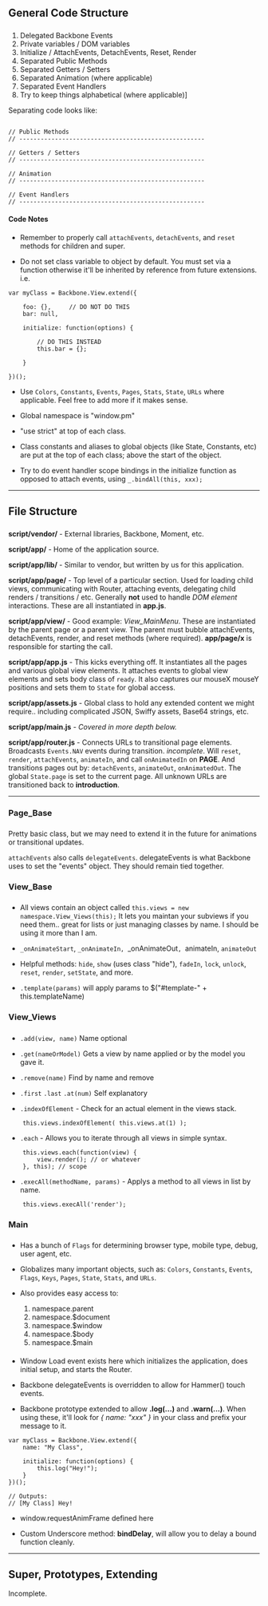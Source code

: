 
## General Code Structure
#####
1. Delegated Backbone Events
2. Private variables / DOM variables
3. Initialize / AttachEvents, DetachEvents, Reset, Render
4. Separated Public Methods
5. Separated Getters / Setters
6. Separated Animation (where applicable)
7. Separated Event Handlers
8. Try to keep things alphabetical (where applicable)]

Separating code looks like:
```

// Public Methods
// ----------------------------------------------------

// Getters / Setters
// ----------------------------------------------------

// Animation
// ----------------------------------------------------

// Event Handlers
// ----------------------------------------------------

```

#### Code Notes
####

* Remember to properly call `attachEvents`, `detachEvents`, and `reset` methods for children and super.

* Do not set class variable to object by default. You must set via a function otherwise it'll be inherited by reference from future extensions. i.e.

```
var myClass = Backbone.View.extend({

    foo: {},     // DO NOT DO THIS
    bar: null,

    initialize: function(options) {

        // DO THIS INSTEAD
        this.bar = {};

    }

})();
```

* Use `Colors`, `Constants`, `Events`, `Pages`, `Stats`, `State`, `URLs` where applicable. Feel free to add more if it makes sense.

* Global namespace is "window.pm"

* "use strict" at top of each class.

* Class constants and aliases to global objects (like State, Constants, etc) are put at the top of each class; above the start of the object.

* Try to do event handler scope bindings in the initialize function as opposed to attach events, using `_.bindAll(this, xxx);`

---
## File Structure
#####
**script/vendor/** - External libraries, Backbone, Moment, etc.

**script/app/** - Home of the application source.

**script/app/lib/** - Similar to vendor, but written by us for this application.

**script/app/page/** - Top level of a particular section. Used for loading child views, communicating with Router, attaching events, delegating child renders / transitions / etc. Generally **not** used to handle *DOM element* interactions. These are all instantiated in **app.js**.

**script/app/view/** - Good example: *View_MainMenu*. These are instantiated by the parent page or a parent view. The parent must bubble attachEvents, detachEvents, render, and reset methods (where required). **app/page/x** is responsible for starting the call.

**script/app/app.js** - This kicks everything off. It instantiates all the pages and various global view elements. It attaches events to global view elements and sets body class of `ready`. It also captures our mouseX mouseY positions and sets them to `State` for global access.

**script/app/assets.js** - Global class to hold any extended content we might require.. including complicated JSON, Swiffy assets, Base64 strings, etc.

**script/app/main.js** - *Covered in more depth below.*

**script/app/router.js** - Connects URLs to transitional page elements. Broadcasts `Events.NAV` events during transition. *incomplete*. Will `reset`, `render`, `attachEvents`, `animateIn`, and call `onAnimatedIn` on **PAGE**. And transitions pages out by: `detachEvents`, `animateOut`, `onAnimatedOut`. The global `State.page` is set to the current page. All unknown URLs are transitioned back to **introduction**.

---

### Page_Base
#####
Pretty basic class, but we may need to extend it in the future for animations or transitional updates.

`attachEvents` also calls `delegateEvents`. delegateEvents is what Backbone uses to set the "events" object. They should remain tied together.

### View_Base
#####

* All views contain an object called `this.views = new namespace.View_Views(this);` It lets you maintan your subviews if you need them.. great for lists or just managing classes by name. I should be using it more than I am.

* `_onAnimateStart`, `_onAnimateIn, `_onAnimateOut`, `animateIn, `animateOut`

* Helpful methods: `hide`, `show` (uses class "hide"), `fadeIn`, `lock`, `unlock`, `reset`, `render`, `setState`, and more.

* `.template(params)` will apply params to $("#template-" + this.templateName)


### View_Views
#####

* `.add(view, name)` Name optional

* `.get(nameOrModel)` Gets a view by name applied or by the model you gave it.

* `.remove(name)` Find by name and remove

* `.first` `.last` `.at(num)` Self explanatory

* `.indexOfElement` - Check for an actual element in the views stack.
```
    this.views.indexOfElement( this.views.at(1) );
```

* `.each` - Allows you to iterate through all views in simple syntax.
```
    this.views.each(function(view) {
        view.render(); // or whatever
    }, this); // scope
```

* `.execAll(methodName, params)` - Applys a method to all views in list by name.
```
    this.views.execAll('render');
```


### Main
#####

* Has a bunch of `Flags` for determining browser type, mobile type, debug, user agent, etc.

* Globalizes many important objects, such as: `Colors`, `Constants`, `Events`, `Flags`, `Keys`, `Pages`, `State`, `Stats`, and `URLs`.

* Also provides easy access to:
    1. namespace.parent
    2. namespace.$document
    3. namespace.$window
    4. namespace.$body
    5. namespace.$main
    ####
* Window Load event exists here which initializes the application, does initial setup, and starts the Router.

* Backbone delegateEvents is overridden to allow for Hammer() touch events.

* Backbone prototype extended to allow **.log(...)** and **.warn(...)**. When using these, it'll look for *{ name: "xxx" }* in your class and prefix your message to it.

```
var myClass = Backbone.View.extend({
    name: "My Class",

    initialize: function(options) {
        this.log("Hey!");
    }
})();

// Outputs:
// [My Class] Hey!
```

* window.requestAnimFrame defined here

* Custom Underscore method: **bindDelay**, will allow you to delay a bound function cleanly.

---

## Super, Prototypes, Extending

Incomplete.